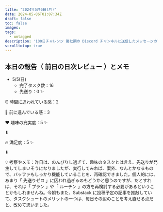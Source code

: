 ```yaml
---
title: "2024年5月6日(月)"
date: 2024-05-06T01:07:34Z
draft: false
toc: false
images:
tags: 
  - untagged
description: '100日チャレンジ 第七期の Discord チャンネルに送信したメッセージのアーカイブ'
scrolltotop: true
---
```


## 本日の報告（ 前日の日次レビュー ）とメモ

- 5/5(日)
  - 完了タスク数：16
  - 先送り：0 ✨

⏰ 時間に追われている感：2

💪 前に進んでいる感：3

❤️ 趣味の充実度：5 ✨

⬇︎

🔥 満足度：5 ✨

⬇︎

💡 考察やメモ：昨日は、のんびりし過ぎて、趣味のタスクとは言え、先送りが発生してしまいそうになりましたが、実行してみれば、案外、なんとかなるもので、バッファもしっかり機能していることを、再確認できました。個人的には、あまり「 先送りゼロ 」に囚われ過ぎるのもどうかと思うのですが、だとすれば、それは「 プラン 」や「 ルーチン 」の方を再検討する必要があるということかもしれませんね。今朝もまた、Substack に投稿予定の記事を推敲していて、タスクシュートのメリットの一つは、毎日その辺のことを考え直せる点だと、改めて思いました。
